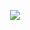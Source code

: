 <p align="center">
<img src="https://i.postimg.cc/mkH41h2b/Captura-de-tela-2025-09-30-230138.png">
</p>
